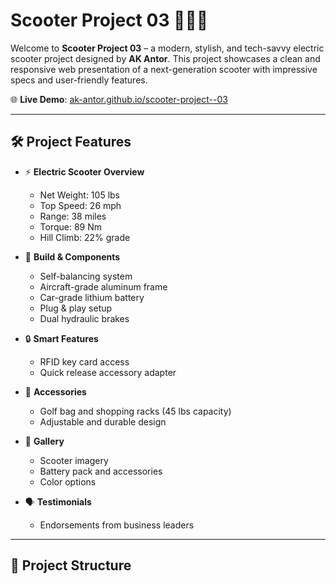 # Scooter Project 03 🚴‍♂️🔋

Welcome to **Scooter Project 03** – a modern, stylish, and tech-savvy electric scooter project designed by **AK Antor**. This project showcases a clean and responsive web presentation of a next-generation scooter with impressive specs and user-friendly features.

🌐 **Live Demo**: [ak-antor.github.io/scooter-project--03](https://ak-antor.github.io/scooter-project--03/)

---

## 🛠️ Project Features

- ⚡ **Electric Scooter Overview**  
  - Net Weight: 105 lbs  
  - Top Speed: 26 mph  
  - Range: 38 miles  
  - Torque: 89 Nm  
  - Hill Climb: 22% grade  

- 🧰 **Build & Components**  
  - Self-balancing system  
  - Aircraft-grade aluminum frame  
  - Car-grade lithium battery  
  - Plug & play setup  
  - Dual hydraulic brakes  

- 🔒 **Smart Features**  
  - RFID key card access  
  - Quick release accessory adapter  

- 🧺 **Accessories**  
  - Golf bag and shopping racks (45 lbs capacity)  
  - Adjustable and durable design  

- 📸 **Gallery**  
  - Scooter imagery  
  - Battery pack and accessories  
  - Color options  

- 🗣️ **Testimonials**  
  - Endorsements from business leaders  

---

## 📁 Project Structure

